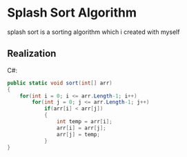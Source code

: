 # Splash Sort Algorithm
splash sort is a sorting algorithm which i created with myself
## Realization

C#:
```C#
public static void sort(int[] arr)
{
    for(int i = 0; i <= arr.Length-1; i++)
        for(int j = 0; j <= arr.Length-1; j++)
            if(arr[i] < arr[j])
            {
                int temp = arr[i];
                arr[i] = arr[j];
                arr[j] = temp;
            }
}
```
